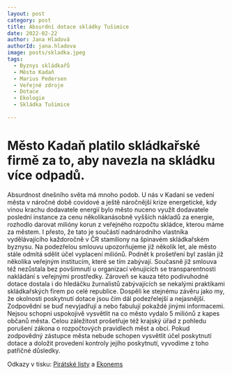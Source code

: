 ```yaml
---
layout: post
category: post
title: Absurdní dotace skládky Tušimice 
date: 2022-02-22
author: Jana Hladová
authorId: jana.hladova
image: posts/skladka.jpeg
tags:
  - Byznys skládkařů
  - Město Kadaň
  - Marius Pedersen
  - Veřejné zdroje
  - Dotace
  - Ekologie
  - Skládka Tušimice
 
---
```


# Město Kadaň platilo skládkařské firmě za to, aby navezla na skládku více odpadů.

Absurdnost dnešního světa má mnoho podob. U nás v Kadani se vedení města v náročné době covidové a ještě náročnější krize energetické, kdy vinou krachu dodavatele energií bylo město nuceno využít dodavatele poslední instance za cenu několikanásobně vyšších nákladů za energie, rozhodlo darovat milióny korun z veřejného rozpočtu skládce, kterou máme za městem. 
I přesto, že tato je součástí nadnárodního vlastníka vydělávajícího každoročně v ČR stamiliony na špinavém skládkařském byznysu. Na podezřelou smlouvu upozorňujeme již několik let, ale město stále odmítá sdělit účel vyplacení miliónů. Podnět k prošetření byl zaslán již několika veřejným institucím, které se tím zabývají. 
Současně již smlouva též nezůstala bez povšimnutí u organizací věnujících se transparentnosti nakládání s veřejnými prostředky. Zároveň se kauza této podivuhodné dotace dostala i do hledáčku žurnalistů zabývajících se nekalými praktikami skládkařských firem po celé republice. 
Dospěli ke stejnému závěru jako my, že okolnosti poskytnutí dotace jsou čím dál podezřelejší a nejasnější. 
Zodpovědní se buď nevyjadřují a nebo fabulují pokaždé jinými informacemi. Nejsou schopni uspokojivě vysvětlit na co město vydalo 5 miliónů z kapes občanů města. 
Celou záležitost prošetřuje též krajský úřad z pohledu porušení zákona o rozpočtových pravidlech měst a obcí. Pokud zodpovědný zástupce města nebude schopen vysvětlit  účel poskytnutí dotace a doložit provedení kontroly jejího poskytnutí, vyvodíme z toho patřičné důsledky.


Odkazy v tisku:
[Pirátské listy](https://www.piratskelisty.cz/clanek-4143-pirati-kadan-mesto-dotuje-miliony-spinavy-byznys-skladkaru?fbclid=IwAR2KOyrY17kHGRLJZEro0w0Kc5mShPHgkW34KliNQk_YRHGBhXy0nlx1YnM) a [Ekonems](https://www.ekonews.cz/mesto-platilo-skladkarske-firme-za-to-aby-navezla-vice-odpadu-na-skladku-2/?fbclid=IwAR07RGwMLnTH_9Yh4iei9WhXMB1KMbLv7afin3fB9Hkvfgg2OqIlJyPuc6s)




